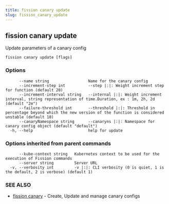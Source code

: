 ```yaml
---
title: fission canary update
slug: fission_canary_update
---
```

## fission canary update

Update parameters of a canary config

```
fission canary update [flags]
```

### Options

```
      --name string                 Name for the canary config
      --increment-step int          --step |:|: Weight increment step for function (default 20)
      --increment-interval string   --internal |:|: Weight increment interval, string representation of time.Duration, ex : 1m, 2h, 2d (default "2m")
      --failure-threshold int       --threshold |:|: Threshold in percentage beyond which the new version of the function is considered unstable (default 10)
      --canaryNamespace string      --canaryns |:|: Namespace for canary config object (default "default")
  -h, --help                        help for update
```

### Options inherited from parent commands

```
      --kube-context string   Kubernetes context to be used for the execution of Fission commands
      --server string         Server URL
  -v, --verbosity int         -v |:|: CLI verbosity (0 is quiet, 1 is the default, 2 is verbose) (default 1)
```

### SEE ALSO

* [fission canary](/docs/reference/fission-cli/fission_canary/)	 - Create, Update and manage canary configs

